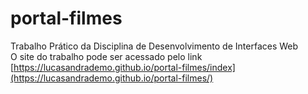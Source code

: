 # portal-filmes
Trabalho Prático da Disciplina de Desenvolvimento de Interfaces Web
<br/>
O site do trabalho pode ser acessado pelo link [https://lucasandrademo.github.io/portal-filmes/index](https://lucasandrademo.github.io/portal-filmes/)
